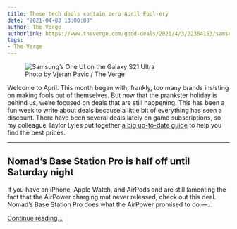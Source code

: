 ```yaml
---
title: These tech deals contain zero April Fool-ery
date: "2021-04-03 13:00:00"
author: The Verge
authorlink: https://www.theverge.com/good-deals/2021/4/3/22364153/samsung-galaxy-s21-1password-nomad-base-station-pro-deal-sale
tags:
- The-Verge
---
```

<figure>
      <img alt="Samsung’s One UI on the Galaxy S21 Ultra" src="https://cdn.vox-cdn.com/thumbor/ph39LB8r90eY_j7JB5FRunwxRg0=/0x0:2040x1360/1310x873/cdn.vox-cdn.com/uploads/chorus_image/image/69070618/vpavic_210119_4377_0157.0.jpg" />
        <figcaption>Photo by Vjeran Pavic / The Verge</figcaption>
    </figure>

  <p id="ZXrz0e">Welcome to April. This month began with, frankly, too many brands insisting on making fools out of themselves. But now that the prankster holiday is behind us, we’re focused on deals that are still happening. This has been a fun week to write about deals because a little bit of everything has seen a discount. There have been several deals lately on game subscriptions, so my colleague Taylor Lyles put together <a href="https://www.theverge.com/22348957/best-video-game-subscription-playstation-plus-xbox-game-pass-nintendo-switch-online-deals-price-sale">a big up-to-date guide</a> to help you find the best prices.</p>
<hr class="p-entry-hr" id="LlEHyK">
<h2 id="fqOvNy">Nomad’s Base Station Pro is half off until Saturday night</h2>
<p id="ATH8c1">If you have an iPhone, Apple Watch, and AirPods and are still lamenting the fact that the AirPower charging mat never released, check out this deal. Nomad’s Base Station Pro does what the AirPower promised to do —...</p>
  <p>
    <a href="https://www.theverge.com/good-deals/2021/4/3/22364153/samsung-galaxy-s21-1password-nomad-base-station-pro-deal-sale">Continue reading&hellip;</a>
  </p>